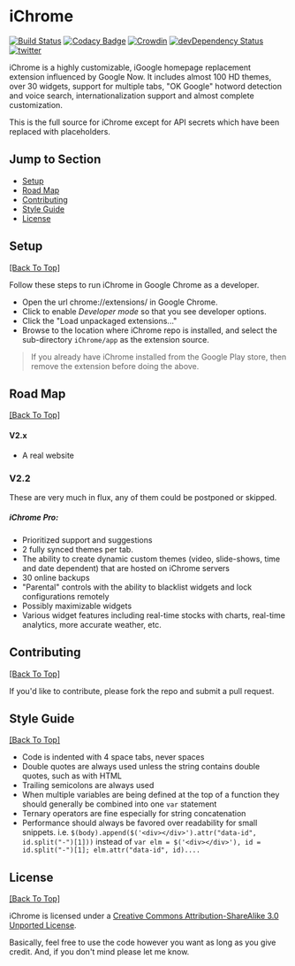 # iChrome
[![Build Status](https://img.shields.io/travis/AMKohn/iChrome.svg?style=flat)](https://travis-ci.org/AMKohn/iChrome) [![Codacy Badge](https://api.codacy.com/project/badge/grade/971d2d380b1143a89c9416af32721f17)](https://www.codacy.com/app/AMKohn/iChrome) [![Crowdin](https://d322cqt584bo4o.cloudfront.net/ichrome/localized.png)](https://crowdin.com/project/ichrome) [![devDependency Status](https://david-dm.org/AMKohn/iChrome/dev-status.svg?style=flat)](https://david-dm.org/AMKohn/iChrome#info=devDependencies) [![twitter](http://img.shields.io/badge/twitter-@iChromeHQ-blue.svg?style=flat)](http://twitter.com/iChromeHQ)

iChrome is a highly customizable, iGoogle homepage replacement extension influenced by Google Now. It includes almost 100 HD themes, over 30 widgets, support for multiple tabs, "OK Google" hotword detection and voice search, internationalization support and almost complete customization.

This is the full source for iChrome except for API secrets which have been replaced with placeholders.

## Jump to Section

* [Setup](#setup)
* [Road Map](#road-map)
* [Contributing](#contributing)
* [Style Guide](#style-guide)
* [License](#license)

## Setup
[[Back To Top]](#jump-to-section)

Follow these steps to run iChrome in Google Chrome as a developer.

- Open the url chrome://extensions/ in Google Chrome.
- Click to enable *Developer mode* so that you see developer options.
- Click the "Load unpackaged extensions..."
- Browse to the location where iChrome repo is installed, and select the sub-directory `iChrome/app` as the extension source.

> If you already have iChrome installed from the Google Play store, then remove the extension before doing the above.

## Road Map
[[Back To Top]](#jump-to-section)

#### V2.x

 - A real website

### V2.2

These are very much in flux, any of them could be postponed or skipped.

##### iChrome Pro:

   - Prioritized support and suggestions
   - 2 fully synced themes per tab.
   - The ability to create dynamic custom themes (video, slide-shows, time and date dependent) that are hosted on iChrome servers
   - 30 online backups
   - "Parental" controls with the ability to blacklist widgets and lock configurations remotely
   - Possibly maximizable widgets
   - Various widget features including real-time stocks with charts, real-time analytics, more accurate weather, etc.

## Contributing
[[Back To Top]](#jump-to-section)

If you'd like to contribute, please fork the repo and submit a pull request.

## Style Guide
[[Back To Top]](#jump-to-section)

 - Code is indented with 4 space tabs, never spaces
 - Double quotes are always used unless the string contains double quotes, such as with HTML
 - Trailing semicolons are always used
 - When multiple variables are being defined at the top of a function they should generally be combined into one `var` statement
 - Ternary operators are fine especially for string concatenation
 - Performance should always be favored over readability for small snippets. i.e. `$(body).append($('<div></div>').attr("data-id", id.split("-")[1]))` instead of `var elm = $('<div></div>'), id = id.split("-")[1]; elm.attr("data-id", id)....`

## License
[[Back To Top]](#jump-to-section)

iChrome is licensed under a [Creative Commons Attribution-ShareAlike 3.0 Unported License](http://creativecommons.org/licenses/by-sa/3.0/deed.en_US).

Basically, feel free to use the code however you want as long as you give credit. And, if you don't mind please let me know.